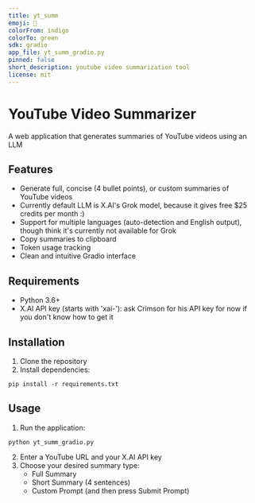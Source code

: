 ```yaml
---
title: yt_summ
emoji: 🤗
colorFrom: indigo
colorTo: green
sdk: gradio
app_file: yt_summ_gradio.py
pinned: false
short_description: youtube video summarization tool
license: mit
---
```


# YouTube Video Summarizer

A web application that generates summaries of YouTube videos using an LLM

## Features

- Generate full, concise (4 bullet points), or custom summaries of YouTube videos
- Currently default LLM is X.AI's Grok model, because it gives free $25 credits per month :)
- Support for multiple languages (auto-detection and English output), though think it's currently not available for Grok
- Copy summaries to clipboard
- Token usage tracking
- Clean and intuitive Gradio interface

## Requirements

- Python 3.6+
- X.AI API key (starts with 'xai-'): ask Crimson for his API key for now if you don't know how to get it

## Installation

1. Clone the repository
2. Install dependencies:
```
pip install -r requirements.txt
```

## Usage

1. Run the application:
```
python yt_summ_gradio.py
```
2. Enter a YouTube URL and your X.AI API key
3. Choose your desired summary type:
   - Full Summary
   - Short Summary (4 sentences)
   - Custom Prompt (and then press Submit Prompt)
